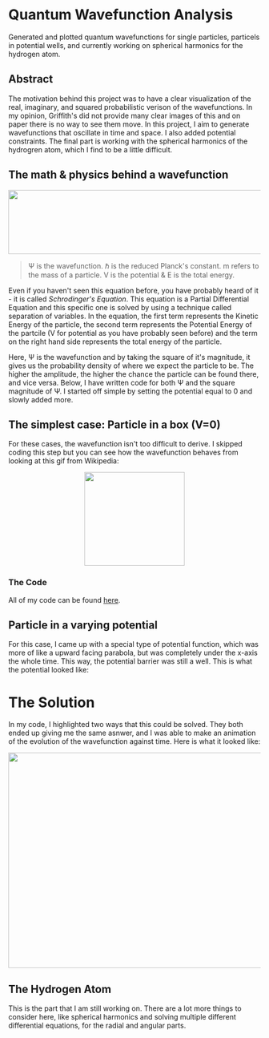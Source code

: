 # Quantum Wavefunction Analysis
Generated and plotted quantum wavefunctions for single particles, particels in potential wells, and currently working on spherical harmonics for the hydrogen atom.

## Abstract 
The motivation behind this project was to have a clear visualization of the real, imaginary, and squared probabilistic verison of the wavefunctions. In my opinion, Griffith's did not provide many clear images of this and on paper there is no way to see them move. In this project, I aim to generate wavefunctions that oscillate in time and space. I also added potential constraints. The final part is working with the spherical harmonics of the hydrogren atom, which I find to be a little difficult. 

## The math & physics behind a wavefunction
<p align="center">
  <img 
    width="544"
    height="128"
    src="https://github.com/akhilvreddy/Wavefunction-Analysis/blob/main/version1.png"
  >
</p>

> Ψ is the wavefunction. ℏ is the reduced Planck's constant. m refers to the mass of a particle. V is the potential & E is the total energy. 

Even if you haven't seen this equation before, you have probably heard of it - it is called _Schrodinger's Equation_. This equation is a Partial Differential Equation and this specific one is solved by using a technique called separation of variables. In the equation, the first term represents the Kinetic Energy of the particle, the second term represents the Potential Energy of the partcile (V for potential as you have probably seen before) and the term on the right hand side represents the total energy of the particle. 

Here, Ψ is the wavefunction and by taking the square of it's magnitude, it gives us the probability density of where we expect the particle to be. The higher the amplitude, the higher the chance the particle can be found there, and vice versa. Below, I have written code for both Ψ and the square magnitude of Ψ. I started off simple by setting the potential equal to 0 and slowly added more. 


## The simplest case: Particle in a box (V=0)
For these cases, the wavefunction isn't too difficult to derive. I skipped coding this step but you can see how the wavefunction behaves from looking at this gif from Wikipedia: 
<p align="center">
  <img 
    width="200"
    height="187"
    src="https://github.com/akhilvreddy/Wavefunction-Analysis/blob/main/200px-InfiniteSquareWellAnimation.gif"
  >
</p>

### The Code
All of my code can be found [here](https://github.com/akhilvreddy/Quantum-Wavefunction-Analysis/blob/main/WavefunctionNotebook.ipynb). 

## Particle in a varying potential 
For this case, I came up with a special type of potential function, which was more of like a upward facing parabola, but was completely under the x-axis the whole time. This way, the potential barrier was still a well. This is what the potential looked like: 


# The Solution 
In my code, I highlighted two ways that this could be solved. They both ended up giving me the same asnwer, and I was able to make an animation of the evolution of the wavefunction against time. Here is what it looked like: 

<p align="center">
  <img 
    width="700"
    height="430"
    src="https://github.com/akhilvreddy/Quantum-Wavefunction-Analysis/blob/main/Pictures/pen.gif"
  >
</p>

## The Hydrogen Atom
This is the part that I am still working on. There are a lot more things to consider here, like spherical harmonics and solving multiple different differential equations, for the radial and angular parts. 
